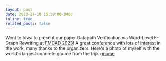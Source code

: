 ```yaml
---
layout: post
date: 2023-27-10 15:59:00-0400
inline: true
related_posts: false
---
```


Went to Iowa to present our paper Datapath Verification via Word-Level E-Graph Rewriting at [FMCAD 2023](https://fmcad.org/FMCAD23/)! A great conference with lots of interest in the work, many thanks to the organizers. Here's a photo of myself with the world's largest concrete gnome from the trip. [gnome](gnome.jpg)

